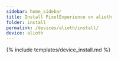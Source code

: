 ```yaml
---
sidebar: home_sidebar
title: Install PixelExperience on alioth
folder: install
permalink: /devices/alioth/install/
device: alioth
---
```

{% include templates/device_install.md %}

